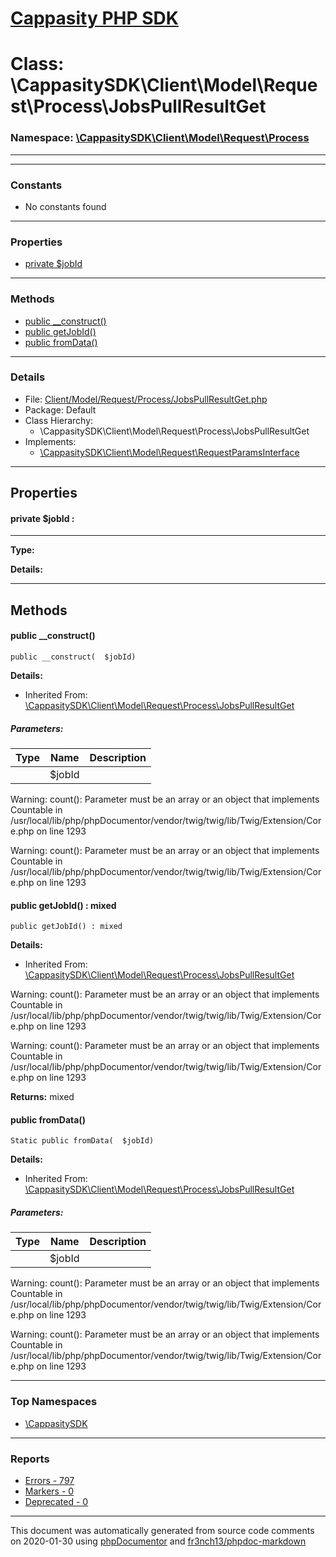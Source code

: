# [Cappasity PHP SDK](../home.md)

# Class: \CappasitySDK\Client\Model\Request\Process\JobsPullResultGet
### Namespace: [\CappasitySDK\Client\Model\Request\Process](../namespaces/CappasitySDK.Client.Model.Request.Process.md)
---
---
### Constants
* No constants found
---
### Properties
* [private $jobId](../classes/CappasitySDK.Client.Model.Request.Process.JobsPullResultGet.md#property_jobId)
---
### Methods
* [public __construct()](../classes/CappasitySDK.Client.Model.Request.Process.JobsPullResultGet.md#method___construct)
* [public getJobId()](../classes/CappasitySDK.Client.Model.Request.Process.JobsPullResultGet.md#method_getJobId)
* [public fromData()](../classes/CappasitySDK.Client.Model.Request.Process.JobsPullResultGet.md#method_fromData)
---
### Details
* File: [Client/Model/Request/Process/JobsPullResultGet.php](../files/Client.Model.Request.Process.JobsPullResultGet.md)
* Package: Default
* Class Hierarchy:
  * \CappasitySDK\Client\Model\Request\Process\JobsPullResultGet
* Implements:
  * [\CappasitySDK\Client\Model\Request\RequestParamsInterface](../classes/CappasitySDK.Client.Model.Request.RequestParamsInterface.md)
---
## Properties
<a name="property_jobId"></a>
#### private $jobId : 
---
**Type:** 

**Details:**



---
## Methods
<a name="method___construct" class="anchor"></a>
#### public __construct() 

```
public __construct(  $jobId) 
```

**Details:**
* Inherited From: [\CappasitySDK\Client\Model\Request\Process\JobsPullResultGet](../classes/CappasitySDK.Client.Model.Request.Process.JobsPullResultGet.md)
##### Parameters:
| Type | Name | Description |
| ---- | ---- | ----------- |
| <code></code> | $jobId  |  |

Warning: count(): Parameter must be an array or an object that implements Countable in /usr/local/lib/php/phpDocumentor/vendor/twig/twig/lib/Twig/Extension/Core.php on line 1293

Warning: count(): Parameter must be an array or an object that implements Countable in /usr/local/lib/php/phpDocumentor/vendor/twig/twig/lib/Twig/Extension/Core.php on line 1293




<a name="method_getJobId" class="anchor"></a>
#### public getJobId() : mixed

```
public getJobId() : mixed
```

**Details:**
* Inherited From: [\CappasitySDK\Client\Model\Request\Process\JobsPullResultGet](../classes/CappasitySDK.Client.Model.Request.Process.JobsPullResultGet.md)

Warning: count(): Parameter must be an array or an object that implements Countable in /usr/local/lib/php/phpDocumentor/vendor/twig/twig/lib/Twig/Extension/Core.php on line 1293

Warning: count(): Parameter must be an array or an object that implements Countable in /usr/local/lib/php/phpDocumentor/vendor/twig/twig/lib/Twig/Extension/Core.php on line 1293

**Returns:** mixed


<a name="method_fromData" class="anchor"></a>
#### public fromData() 

```
Static public fromData(  $jobId) 
```

**Details:**
* Inherited From: [\CappasitySDK\Client\Model\Request\Process\JobsPullResultGet](../classes/CappasitySDK.Client.Model.Request.Process.JobsPullResultGet.md)
##### Parameters:
| Type | Name | Description |
| ---- | ---- | ----------- |
| <code></code> | $jobId  |  |

Warning: count(): Parameter must be an array or an object that implements Countable in /usr/local/lib/php/phpDocumentor/vendor/twig/twig/lib/Twig/Extension/Core.php on line 1293

Warning: count(): Parameter must be an array or an object that implements Countable in /usr/local/lib/php/phpDocumentor/vendor/twig/twig/lib/Twig/Extension/Core.php on line 1293





---

### Top Namespaces

* [\CappasitySDK](../namespaces/CappasitySDK.html.md)

---

### Reports
* [Errors - 797](../reports/errors.md)
* [Markers - 0](../reports/markers.md)
* [Deprecated - 0](../reports/deprecated.md)

---

This document was automatically generated from source code comments on 2020-01-30 using [phpDocumentor](http://www.phpdoc.org/) and [fr3nch13/phpdoc-markdown](https://github.com/fr3nch13/phpdoc-markdown)
